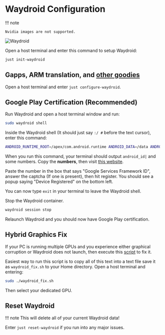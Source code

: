 # Waydroid Configuration
!!! note

    Nvidia images are not supported.

![Waydroid](https://github.com/ublue-os/website/assets/121328689/606c2ff2-2c4a-466b-ad01-0d648e25a5f5)

Open a host terminal and enter this command to setup Waydroid:

```bash
just init-waydroid
```

## Gapps, ARM translation, and [other goodies](https://github.com/casualsnek/waydroid_script#waydroid-extras-script)

Open a host terminal and enter `just configure-waydroid`.

## Google Play Certification (Recommended)

Run Waydroid and open a host terminal window and run:

```bash
sudo waydroid shell
```

Inside the Waydroid shell (It should just say `:/ #` before the text cursor), enter this command:

```bash
ANDROID_RUNTIME_ROOT=/apex/com.android.runtime ANDROID_DATA=/data ANDROID_TZDATA_ROOT=/apex/com.android.tzdata ANDROID_I18N_ROOT=/apex/com.android.i18n sqlite3 /data/data/com.google.android.gsf/databases/gservices.db "select * from main where name = \"android_id\";"
```

When you run this command, your terminal should output `android_id|` and some numbers. Copy the **numbers**, then visit [this website](<https://www.google.com/android/uncertified>).

Paste the number in the box that says "Google Services Framework ID", answer the captcha (If one is present), then hit register. You should see a popup saying "Device Registered" on the bottom left.

You can now type `exit` in your terminal to leave the Waydroid shell.

Stop the Waydroid container.
```bash
waydroid session stop
```

Relaunch Waydroid and you should now have Google Play certification.

## Hybrid Graphics Fix

If your PC is running multiple GPUs and you experience either graphical corruption or Waydroid does not launch, then execute this [script](https://raw.githubusercontent.com/Quackdoc/waydroid-scripts/main/waydroid-choose-gpu.sh) to fix it.  

Easiest way to run this script is to copy all of this text into a text file save it as `waydroid_fix.sh` to your Home directory.  Open a host terminal and entering: 
```bash
sudo ./waydroid_fix.sh
```
Then select your dedicated GPU.

## Reset Waydroid

!!! note
    This will delete all of your current Waydroid data!

Enter `just reset-waydroid` if you run into any major issues.
